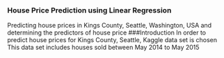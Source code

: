 ### House Price Prediction using Linear Regression
Predicting  house prices in Kings County, Seattle, Washington, USA and determining the predictors of house price
###Introduction
In order to predict house prices for Kings County, Seattle, Kaggle  data set is chosen 
This data set includes houses sold between May 2014 to May 2015

